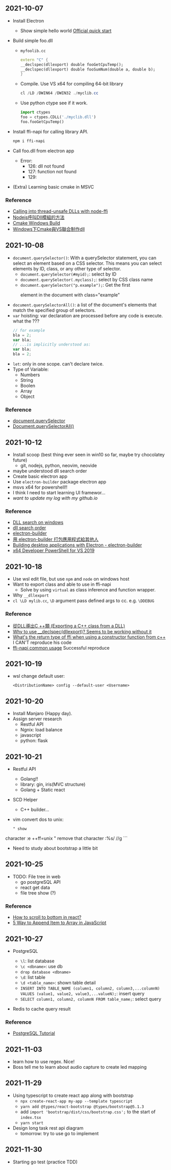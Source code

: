 ## 2021-10-07

- Install Electron
    - Show simple hello world
        [Official quick start](https://www.electronjs.org/docs/tutorial/quick-start)

- Build simple foo.dll
    - `myfoolib.cc`
        ```c++
        extern "C" {
        __declspec(dllexport) double fooGetCpuTemp();
        __declspec(dllexport) double fooSumNum(double a, double b);
        }
        ```
    - Compile. Use VS x64 for compiling 64-bit library
        ```powershell
        cl /LD /DWIN64 /DWIN32 ./myclib.cc
        ```
    - Use python ctype see if it work.
        ```python
        import ctypes
        foo = ctypes.CDLL('./myclib.dll')
        foo.fooGetCpuTemp()
        ```

- Install ffi-napi for calling library API.
    ```bash
    npm i ffi-napi
    ```
- Call foo.dll from electron app
    - Error:
        - 126: dll not found
        - 127: function not found
        - 129:
- (Extra) Learning basic cmake in MSVC

### Reference
- [Calling into thread-unsafe DLLs with node-ffi](https://medium.com/doctolib/calling-into-thread-unsafe-dlls-with-node-ffi-1ef83806a50c)
- [Nodejs呼叫Dll模組的方法](https://www.itread01.com/article/1537173380.html)
- [Cmake Windows Build](https://sumo.dlr.de/docs/Installing/Windows_Build.html)
- [Windows下Cmake與VS聯合制作dll](https://www.itread01.com/content/1547759736.html)

## 2021-10-08

- `document.querySelector()`: With a querySelector statement, you can select an element based on a CSS selector. This means you can select elements by ID, class, or any other type of selector.
    - `document.querySelector(#myid);`: select by ID
    - `document.querySelector(.myclass);`: select by CSS class name
    - `document.querySelector("p.example");`: Get the first <p> element in the document with class="example"
- `document.querySelectorAll()`: a list of the document's elements that match the specified group of selectors.
- `var` hoisting: var declaration are processed before any code is execute. what the ???
    ```javascript
    // for example
    bla = 2;
    var bla;
    // ...is implicitly understood as:
    var bla;
    bla = 2;
    ```
- `let`: only in one scope. can't declare twice.
- Type of Variable:
    - Numbers
    - String
    - Boolen
    - Array
    - Object

### Reference
- [document.querySelector](https://developer.mozilla.org/zh-TW/docs/Web/API/Document/querySelector)
- [Document.querySelectorAll()](https://developer.mozilla.org/en-US/docs/Web/API/Document/querySelectorAll)

## 2021-10-12

- Install scoop (best thing ever seen in win10 so far, maybe try chocolatey future)
    - git, nodejs, python, neovim, neovide
- maybe understood dll search order
- Create basic electron app
- Use `electron-builder` package electron app
- msvs x64 for powershell!!
- I think I need to start learning UI framewor...
- *want to update my log with my github.io*

### Reference
- [DLL search on windows](https://stackoverflow.com/questions/2463243/dll-search-on-windows)
- [dll search order](https://docs.microsoft.com/en-us/windows/win32/dlls/dynamic-link-library-search-order)
- [electron-builder](https://github.com/electron-userland/electron-builder)
- [用 electron-builder 打包應用程式給其他人](https://ithelp.ithome.com.tw/articles/10234399)
- [Building desktop applications with Electron - electron-builder](https://medium.com/@jamzi/building-desktop-applications-with-electron-electron-builder-47484193cbcc)
- [x64 Developer PowerShell for VS 2019](https://developercommunity.visualstudio.com/t/x64-developer-powershell-for-vs-2019/943058)

## 2021-10-18
- Use wsl edit file, but use `npm` and `node` on windows host
- Want to export class and able to use in ffi-napi
    - Solve by using `virtual` as class inference and function wrapper.
- Why `__dllexport`
- `cl \LD mylib.cc`, `\D` argument pass defined args to cc. e.g. `\DDEBUG`

### Reference

- [從DLL導出C ++類 (Exporting a C++ class from a DLL)](https://zh-tw.coderbridge.com/discussions/15a8be04e5a840d18c44789d0091f1e5)
- [Why to use \__declspec(dllexport)? Seems to be working without it](https://stackoverflow.com/questions/1641172/why-to-use-declspecdllexport-seems-to-be-working-without-it)
- [What's the return type of ffi when using a constructor function from c++](https://stackoverflow.com/questions/40556955/whats-the-return-type-of-ffi-when-using-a-constructor-function-from-c) I CAN'T reproduce his code
- [ffi-napi common usage](https://github.com/node-ffi/node-ffi/wiki/Node-FFI-Tutorial#common-usage) Successful reproduce

## 2021-10-19
- wsl change default user:

    ```
    <DistributionName> config --default-user <Username>
    ```

## 2021-10-20
- Install Manjaro (Happy day).
- Assign server research
    - Restful API
    - Ngnix: load balance
    - javascript
    - python: flask

## 2021-10-21
- Restful API
    - Golang!!
    - library: gin, iris(MVC structure)
    - Golang + Static react
- SCD Helper
    - C++ builder...
- vim convert dos to unix:

    ```vim
    " show  character
    :e ++ff=unix
    " remove that character
    :%s///g
    ```
- Need to study about bootstrap a little bit

## 2021-10-25
- TODO: File tree in web
    - go postgreSQL API
    - react get data
    - file tree show (?)
### Reference
- [How to scroll to bottom in react?](https://stackoverflow.com/questions/37620695/how-to-scroll-to-bottom-in-react)
- [5 Way to Append Item to Array in JavaScript](https://www.samanthaming.com/tidbits/87-5-ways-to-append-item-to-array/)

## 2021-10-27
- PostgreSQL
    - `\l`: list database
    - `\c <dbname>`: use db
    - `drop database <dbname>`
    - `\d`: list table
    - `\d <table_name>`: shown table detail
    - `INSERT INTO TABLE_NAME (column1, column2, column3,...columnN) VALUES (value1, value2, value3,...valueN);`: insert query
    - `SELECT column1, column2, columnN FROM table_name;`: select query

- Redis to cache query result


### Reference
- [PostgreSQL Tutorial](https://www.tutorialspoint.com/postgresql/index.htm)

## 2021-11-03
- learn how to use regex. Nice!
- Boss tell me to learn about audio capture to create led mapping

## 2021-11-29
- Using typescript to create react app along with bootstrap
    - `npx create-react-app my-app --template typescript`
    - `yarn add @types/react-bootstrap @types/bootstrap@5.1.3`
    - add `import 'bootstrap/dist/css/bootstrap.css';` to the start of `index.tsx`
    - `yarn start`
- Design long task rest api diagram
    - tomorrow: try to use go to implement

## 2021-11-30
- Starting go test (practice TDD)
